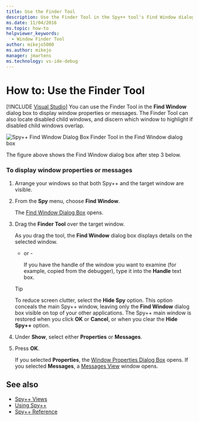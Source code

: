 ```yaml
---
title: Use the Finder Tool
description: Use the Finder Tool in the Spy++ tool's Find Window dialog box to display window properties or messages during a debugging session.
ms.date: 11/04/2016
ms.topic: how-to
helpviewer_keywords: 
  - Window Finder Tool
author: mikejo5000
ms.author: mikejo
manager: jmartens
ms.technology: vs-ide-debug
---
```

# How to: Use the Finder Tool

 [!INCLUDE [Visual Studio](~/includes/applies-to-version/vs-windows-only.md)]
You can use the Finder Tool in the **Find Window** dialog box to display window properties or messages. The Finder Tool can also locate disabled child windows, and discern which window to highlight if disabled child windows overlap.

 ![Spy&#43;&#43; Find Window Dialog Box](../debugger/media/icon_spy--_find.png "Icon_Spy++_Find")
Finder Tool in the Find Window dialog box

 The figure above shows the Find Window dialog box after step 3 below.

### To display window properties or messages

1. Arrange your windows so that both Spy++ and the target window are visible.

2. From the **Spy** menu, choose **Find Window**.

    The [Find Window Dialog Box](../debugger/find-window-dialog-box.md) opens.

3. Drag the **Finder Tool** over the target window.

    As you drag the tool, the **Find Window** dialog box displays details on the selected window.

   - or -

     If you have the handle of the window you want to examine (for example, copied from the debugger), type it into the **Handle** text box.

   > [!TIP]
   > To reduce screen clutter, select the **Hide Spy** option. This option conceals the main Spy++ window, leaving only the **Find Window** dialog box visible on top of your other applications. The Spy++ main window is restored when you click **OK** or **Cancel**, or when you clear the **Hide Spy++** option.

4. Under **Show**, select either **Properties** or **Messages**.

5. Press **OK**.

    If you selected **Properties**, the [Window Properties Dialog Box](../debugger/window-properties-dialog-box.md) opens. If you selected **Messages**, a [Messages View](../debugger/messages-view.md) window opens.

## See also
- [Spy++ Views](../debugger/spy-increment-views.md)
- [Using Spy++](../debugger/using-spy-increment.md)
- [Spy++ Reference](../debugger/spy-increment-reference.md)